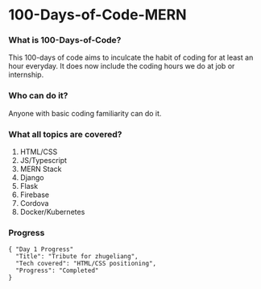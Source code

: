 # 100-Days-of-Code-MERN   

### What is 100-Days-of-Code? 
This 100-days of code aims to inculcate the habit of coding for at least an hour everyday. It does now include the coding hours we do at job or internship. 

### Who can do it? 
Anyone with basic coding familiarity can do it.

### What all topics are covered? 
1. HTML/CSS 
2. JS/Typescript 
3. MERN Stack 
4. Django 
5. Flask 
6. Firebase 
7. Cordova 
8. Docker/Kubernetes 

### Progress 

```
{ "Day 1 Progress"
  "Title": "Tribute for zhugeliang",
  "Tech covered": "HTML/CSS positioning",
  "Progress": "Completed"
}
```

